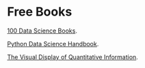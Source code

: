 # Free Books
[100 Data Science Books](http://www.learndatasci.com/free-data-science-books/).

[Python Data Science Handbook](https://jakevdp.github.io/PythonDataScienceHandbook/).

[The Visual Display of Quantitative Information](http://cs.unm.edu/~pgk/IVCDs14/minitufte.pdf).
